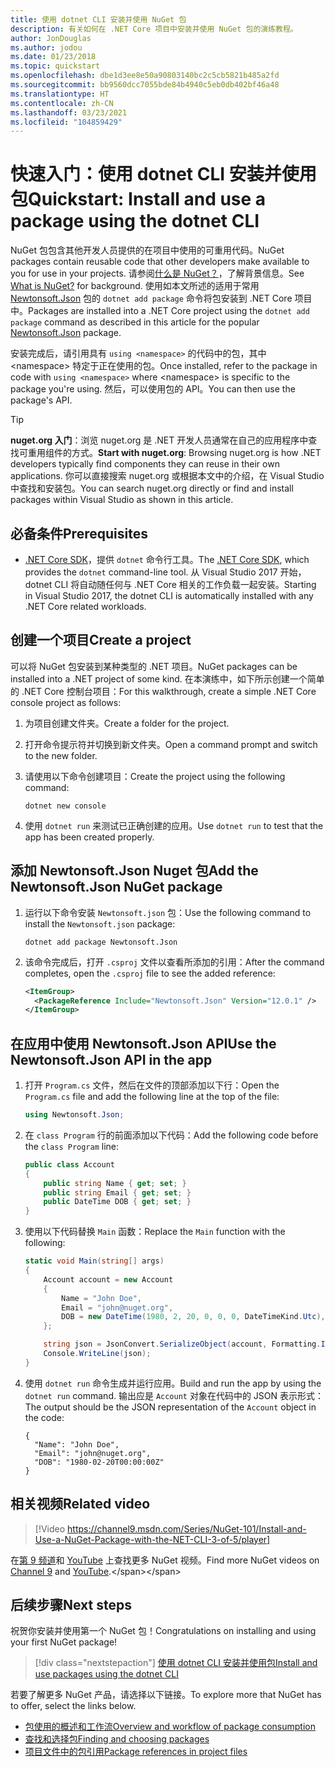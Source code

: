 ```yaml
---
title: 使用 dotnet CLI 安装并使用 NuGet 包
description: 有关如何在 .NET Core 项目中安装并使用 NuGet 包的演练教程。
author: JonDouglas
ms.author: jodou
ms.date: 01/23/2018
ms.topic: quickstart
ms.openlocfilehash: dbe1d3ee8e50a90803140bc2c5cb5821b485a2fd
ms.sourcegitcommit: bb9560dcc7055bde84b4940c5eb0db402bf46a48
ms.translationtype: HT
ms.contentlocale: zh-CN
ms.lasthandoff: 03/23/2021
ms.locfileid: "104859429"
---
```

# <a name="quickstart-install-and-use-a-package-using-the-dotnet-cli"></a><span data-ttu-id="2b124-103">快速入门：使用 dotnet CLI 安装并使用包</span><span class="sxs-lookup"><span data-stu-id="2b124-103">Quickstart: Install and use a package using the dotnet CLI</span></span>

<span data-ttu-id="2b124-104">NuGet 包包含其他开发人员提供的在项目中使用的可重用代码。</span><span class="sxs-lookup"><span data-stu-id="2b124-104">NuGet packages contain reusable code that other developers make available to you for use in your projects.</span></span> <span data-ttu-id="2b124-105">请参阅[什么是 NuGet？](../What-is-NuGet.md)，了解背景信息。</span><span class="sxs-lookup"><span data-stu-id="2b124-105">See [What is NuGet?](../What-is-NuGet.md) for background.</span></span> <span data-ttu-id="2b124-106">使用如本文所述的适用于常用 [Newtonsoft.Json](https://www.nuget.org/packages/Newtonsoft.Json/) 包的 `dotnet add package` 命令将包安装到 .NET Core 项目中。</span><span class="sxs-lookup"><span data-stu-id="2b124-106">Packages are installed into a .NET Core project using the `dotnet add package` command as described in this article for the popular [Newtonsoft.Json](https://www.nuget.org/packages/Newtonsoft.Json/) package.</span></span>

<span data-ttu-id="2b124-107">安装完成后，请引用具有 `using <namespace>` 的代码中的包，其中 \<namespace\> 特定于正在使用的包。</span><span class="sxs-lookup"><span data-stu-id="2b124-107">Once installed, refer to the package in code with `using <namespace>` where \<namespace\> is specific to the package you're using.</span></span> <span data-ttu-id="2b124-108">然后，可以使用包的 API。</span><span class="sxs-lookup"><span data-stu-id="2b124-108">You can then use the package's API.</span></span>

> [!Tip]
> <span data-ttu-id="2b124-109">**nuget.org 入门**：浏览 nuget.org 是 .NET 开发人员通常在自己的应用程序中查找可重用组件的方式。</span><span class="sxs-lookup"><span data-stu-id="2b124-109">**Start with nuget.org**: Browsing nuget.org is how .NET developers typically find components they can reuse in their own applications.</span></span> <span data-ttu-id="2b124-110">你可以直接搜索 nuget.org 或根据本文中的介绍，在 Visual Studio 中查找和安装包。</span><span class="sxs-lookup"><span data-stu-id="2b124-110">You can search nuget.org directly or find and install packages within Visual Studio as shown in this article.</span></span>

## <a name="prerequisites"></a><span data-ttu-id="2b124-111">必备条件</span><span class="sxs-lookup"><span data-stu-id="2b124-111">Prerequisites</span></span>

- <span data-ttu-id="2b124-112">[.NET Core SDK](https://www.microsoft.com/net/download/)，提供 `dotnet` 命令行工具。</span><span class="sxs-lookup"><span data-stu-id="2b124-112">The [.NET Core SDK](https://www.microsoft.com/net/download/), which provides the `dotnet` command-line tool.</span></span> <span data-ttu-id="2b124-113">从 Visual Studio 2017 开始，dotnet CLI 将自动随任何与 .NET Core 相关的工作负载一起安装。</span><span class="sxs-lookup"><span data-stu-id="2b124-113">Starting in Visual Studio 2017, the dotnet CLI is automatically installed with any .NET Core related workloads.</span></span>

## <a name="create-a-project"></a><span data-ttu-id="2b124-114">创建一个项目</span><span class="sxs-lookup"><span data-stu-id="2b124-114">Create a project</span></span>

<span data-ttu-id="2b124-115">可以将 NuGet 包安装到某种类型的 .NET 项目。</span><span class="sxs-lookup"><span data-stu-id="2b124-115">NuGet packages can be installed into a .NET project of some kind.</span></span> <span data-ttu-id="2b124-116">在本演练中，如下所示创建一个简单的 .NET Core 控制台项目：</span><span class="sxs-lookup"><span data-stu-id="2b124-116">For this walkthrough, create a simple .NET Core console project as follows:</span></span>

1. <span data-ttu-id="2b124-117">为项目创建文件夹。</span><span class="sxs-lookup"><span data-stu-id="2b124-117">Create a folder for the project.</span></span>

1. <span data-ttu-id="2b124-118">打开命令提示符并切换到新文件夹。</span><span class="sxs-lookup"><span data-stu-id="2b124-118">Open a command prompt and switch to the new folder.</span></span>

1. <span data-ttu-id="2b124-119">请使用以下命令创建项目：</span><span class="sxs-lookup"><span data-stu-id="2b124-119">Create the project using the following command:</span></span>

    ```dotnetcli
    dotnet new console
    ```

1. <span data-ttu-id="2b124-120">使用 `dotnet run` 来测试已正确创建的应用。</span><span class="sxs-lookup"><span data-stu-id="2b124-120">Use `dotnet run` to test that the app has been created properly.</span></span>

## <a name="add-the-newtonsoftjson-nuget-package"></a><span data-ttu-id="2b124-121">添加 Newtonsoft.Json Nuget 包</span><span class="sxs-lookup"><span data-stu-id="2b124-121">Add the Newtonsoft.Json NuGet package</span></span>

1. <span data-ttu-id="2b124-122">运行以下命令安装 `Newtonsoft.json` 包：</span><span class="sxs-lookup"><span data-stu-id="2b124-122">Use the following command to install the `Newtonsoft.json` package:</span></span>

    ```dotnetcli
    dotnet add package Newtonsoft.Json
    ```

2. <span data-ttu-id="2b124-123">该命令完成后，打开 `.csproj` 文件以查看所添加的引用：</span><span class="sxs-lookup"><span data-stu-id="2b124-123">After the command completes, open the `.csproj` file to see the added reference:</span></span>

    ```xml
    <ItemGroup>
      <PackageReference Include="Newtonsoft.Json" Version="12.0.1" />
    </ItemGroup>
    ```

## <a name="use-the-newtonsoftjson-api-in-the-app"></a><span data-ttu-id="2b124-124">在应用中使用 Newtonsoft.Json API</span><span class="sxs-lookup"><span data-stu-id="2b124-124">Use the Newtonsoft.Json API in the app</span></span>

1. <span data-ttu-id="2b124-125">打开 `Program.cs` 文件，然后在文件的顶部添加以下行：</span><span class="sxs-lookup"><span data-stu-id="2b124-125">Open the `Program.cs` file and add the following line at the top of the file:</span></span>

    ```cs
    using Newtonsoft.Json;
    ```

1. <span data-ttu-id="2b124-126">在 `class Program` 行的前面添加以下代码：</span><span class="sxs-lookup"><span data-stu-id="2b124-126">Add the following code before the `class Program` line:</span></span>

    ```cs
    public class Account
    {
        public string Name { get; set; }
        public string Email { get; set; }
        public DateTime DOB { get; set; }
    }
    ```

1. <span data-ttu-id="2b124-127">使用以下代码替换 `Main` 函数：</span><span class="sxs-lookup"><span data-stu-id="2b124-127">Replace the `Main` function with the following:</span></span>

    ```cs
    static void Main(string[] args)
    {
        Account account = new Account
        {
            Name = "John Doe",
            Email = "john@nuget.org",
            DOB = new DateTime(1980, 2, 20, 0, 0, 0, DateTimeKind.Utc),
        };

        string json = JsonConvert.SerializeObject(account, Formatting.Indented);
        Console.WriteLine(json);
    }
    ```

1. <span data-ttu-id="2b124-128">使用 `dotnet run` 命令生成并运行应用。</span><span class="sxs-lookup"><span data-stu-id="2b124-128">Build and run the app by using the `dotnet run` command.</span></span> <span data-ttu-id="2b124-129">输出应是 `Account` 对象在代码中的 JSON 表示形式：</span><span class="sxs-lookup"><span data-stu-id="2b124-129">The output should be the JSON representation of the `Account` object in the code:</span></span>

    ```output
    {
      "Name": "John Doe",
      "Email": "john@nuget.org",
      "DOB": "1980-02-20T00:00:00Z"
    }
    ```
## <a name="related-video"></a><span data-ttu-id="2b124-130">相关视频</span><span class="sxs-lookup"><span data-stu-id="2b124-130">Related video</span></span>

> [!Video https://channel9.msdn.com/Series/NuGet-101/Install-and-Use-a-NuGet-Package-with-the-NET-CLI-3-of-5/player]

<span data-ttu-id="2b124-131">在[第 9 频道](https://channel9.msdn.com/Series/NuGet-101)和 [YouTube](https://www.youtube.com/playlist?list=PLdo4fOcmZ0oVLvfkFk8O9h6v2Dcdh2bh_) 上查找更多 NuGet 视频。</span><span class="sxs-lookup"><span data-stu-id="2b124-131">Find more NuGet videos on [Channel 9](https://channel9.msdn.com/Series/NuGet-101) and [YouTube](https://www.youtube.com/playlist?list=PLdo4fOcmZ0oVLvfkFk8O9h6v2Dcdh2bh_).</span></span>

## <a name="next-steps"></a><span data-ttu-id="2b124-132">后续步骤</span><span class="sxs-lookup"><span data-stu-id="2b124-132">Next steps</span></span>

<span data-ttu-id="2b124-133">祝贺你安装并使用第一个 NuGet 包！</span><span class="sxs-lookup"><span data-stu-id="2b124-133">Congratulations on installing and using your first NuGet package!</span></span>

> [!div class="nextstepaction"]
> [<span data-ttu-id="2b124-134">使用 dotnet CLI 安装并使用包</span><span class="sxs-lookup"><span data-stu-id="2b124-134">Install and use packages using the dotnet CLI</span></span>](../consume-packages/install-use-packages-dotnet-cli.md)

<span data-ttu-id="2b124-135">若要了解更多 NuGet 产品，请选择以下链接。</span><span class="sxs-lookup"><span data-stu-id="2b124-135">To explore more that NuGet has to offer, select the links below.</span></span>

- [<span data-ttu-id="2b124-136">包使用的概述和工作流</span><span class="sxs-lookup"><span data-stu-id="2b124-136">Overview and workflow of package consumption</span></span>](../consume-packages/overview-and-workflow.md)
- [<span data-ttu-id="2b124-137">查找和选择包</span><span class="sxs-lookup"><span data-stu-id="2b124-137">Finding and choosing packages</span></span>](../consume-packages/finding-and-choosing-packages.md)
- [<span data-ttu-id="2b124-138">项目文件中的包引用</span><span class="sxs-lookup"><span data-stu-id="2b124-138">Package references in project files</span></span>](../consume-packages/package-references-in-project-files.md)
